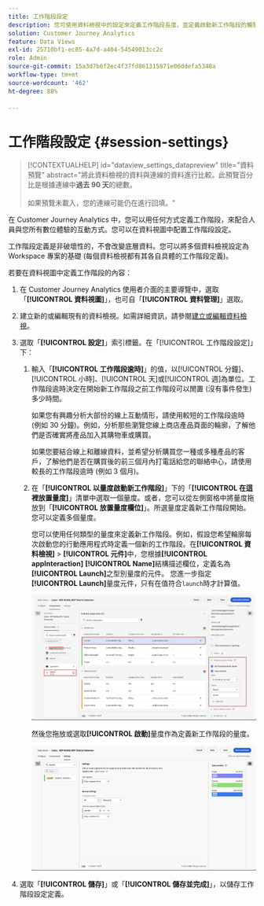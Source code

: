 ```yaml
---
title: 工作階段設定
description: 您可使用資料檢視中的設定來定義工作階段長度，並定義啟動新工作階段的觸發器
solution: Customer Journey Analytics
feature: Data Views
exl-id: 25710bf1-ec85-4a7d-a404-54549013cc2c
role: Admin
source-git-commit: 15a3d7b6f2ec4f37fd861315871e06ddefa5348a
workflow-type: tm+mt
source-wordcount: '462'
ht-degree: 88%

---
```


# 工作階段設定 {#session-settings}

<!-- markdownlint-disable MD034 -->

>[!CONTEXTUALHELP]
>id="dataview_settings_datapreview"
>title="資料預覽"
>abstract="將此資料檢視的資料與連線的資料進行比較。此預覽百分比是根據連線中&#x200B;**過去 90 天**&#x200B;的總數。<br><br/>如果預覽未載入，您的連線可能仍在進行回填。"

<!-- markdownlint-enable MD034 -->

<!-- markdownlint-enable MD034 -->


在 Customer Journey Analytics 中，您可以用任何方式定義工作階段，來配合人員與您所有數位體驗的互動方式。您可以在資料視圖中配置工作階段設定。

工作階段定義是非破壞性的，不會改變底層資料。您可以將多個資料檢視設定為 Workspace 專案的基礎 (每個資料檢視都有其各自具體的工作階段定義)。

若要在資料視圖中定義工作階段的內容：

1. 在 Customer Journey Analytics 使用者介面的主要導覽中，選取「**[!UICONTROL 資料視圖]**」，也可自「**[!UICONTROL 資料管理]**」選取。

2. 建立新的或編輯現有的資料檢視。如需詳細資訊，請參閱[建立或編輯資料檢視](create-dataview.md)。

3. 選取「**[!UICONTROL 設定]**」索引標籤。在「[!UICONTROL 工作階段設定]」下：

   1. 輸入「**[!UICONTROL 工作階段逾時]**」的值，以[!UICONTROL 分鐘]、[!UICONTROL 小時]、[!UICONTROL 天]或[!UICONTROL 週]為單位。工作階段逾時決定在開始新工作階段之前工作階段可以閒置 (沒有事件發生) 多少時間。

      如果您有興趣分析大部份的線上互動情形，請使用較短的工作階段逾時 (例如 30 分鐘)。例如，分析那些瀏覽您線上商店產品頁面的輪廓，了解他們是否確實將產品加入其購物車或購買。

      如果您要結合線上和離線資料，並希望分析購買您一種或多種產品的客戶，了解他們是否在購買後的前三個月內打電話給您的聯絡中心，請使用較長的工作階段逾時 (例如 3 個月)。


   2. 在「**[!UICONTROL 以量度啟動新工作階段]**」下的「**[!UICONTROL 在這裡放置量度]**」清單中選取一個量度。或者，您可以從左側窗格中將量度拖放到「**[!UICONTROL 放置量度欄位]**」。所選量度定義新工作階段開始。您可以定義多個量度。

      您可以使用任何類型的量度來定義新工作階段。例如，假設您希望輪廓每次啟動您的行動應用程式時定義一個新的工作階段。在&#x200B;**[!UICONTROL 資料檢視]** > **[!UICONTROL 元件]**&#x200B;中，您根據&#x200B;**[!UICONTROL appInteraction]** **[!UICONTROL Name]**&#x200B;結構描述欄位，定義名為&#x200B;**[!UICONTROL Launch]**&#x200B;之型別量度的元件。 您進一步指定&#x200B;**[!UICONTROL Launch]**&#x200B;量度元件，只有在值符合`launch`時才計算值。

      ![應用程式互動量度元件啟動](assets/component-launches.png)

      然後您拖放或選取&#x200B;**[!UICONTROL 啟動]**&#x200B;量度作為定義新工作階段的量度。

      ![工作階段設定啟動](assets/session-settings-launches-metric.png)



4. 選取「**[!UICONTROL 儲存]**」或「**[!UICONTROL 儲存並完成]**」，以儲存工作階段設定定義。
